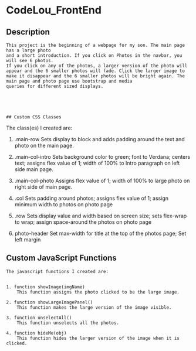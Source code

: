 # CodeLou_FrontEnd

## Description
```
This project is the beginning of a webpage for my son. The main page has a large photo
and a short introduction. If you click on Photos in the navbar, you will see 6 photos.
If you click on any of the photos, a larger version of the photo will appear and the 6 smaller photos will fade. Click the larger image to make it disappear and the 6 smaller photos will be bright again. The main page and photo page use bootstrap and media
queries for different sized displays.





## Custom CSS Classes
```
The class(es) I created are:

1. .main-row
    Sets display to block and adds padding around the text and photo on the main page.

2. .main-col-intro
    Sets background color to green; font to Verdana; centers text; assigns flex value of 1; width of 100% to Intro paragraph on left side main page.

3. .main-col-photo
    Assigns flex value of 1; width of 100% to large photo on right side of main page.

4. .col
    Sets padding around photos; assigns flex value of 1; assign minimum width to photos on photo page

5. .row
    Sets display value and width based on screen size; sets flex-wrap to wrap; assign space-around the photos on photo page

6. photo-header
    Set max-width for title at the top of the photos page; Set left margin




## Custom JavaScript Functions
```
The javascript functions I created are:


1. function showImage(imgName) 
    This function assigns the photo clicked to be the large image.
   
2. function showLargeImagePanel() 
    This function makes the large version of the image visible.

3. function unselectAll()
    This function unselects all the photos.

4. function hideMe(obj) 
    This function hides the larger version of the image when it is clicked.